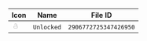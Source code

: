 | Icon | Name | File ID |
| ---  | ---  | ---     |
| ![](Unlocked.png) | `Unlocked` | `2906772725347426950` |
